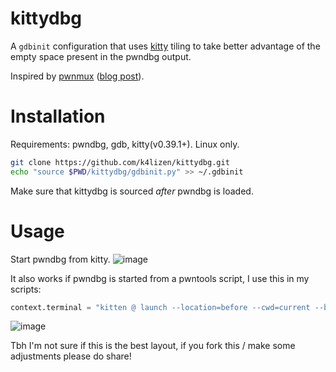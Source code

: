 # kittydbg

A `gdbinit` configuration that uses [kitty](https://github.com/kovidgoyal/kitty) tiling to take better advantage of the empty space present in the pwndbg output.

Inspired by [pwnmux](https://github.com/joaogodinho/pwnmux) ([blog post](https://blog.jcfg.re/posts/pwndbg-tmux/)). 

# Installation
Requirements: pwndbg, gdb, kitty(v0.39.1+). Linux only.
```bash
git clone https://github.com/k4lizen/kittydbg.git
echo "source $PWD/kittydbg/gdbinit.py" >> ~/.gdbinit
```
Make sure that kittydbg is sourced *after* pwndbg is loaded.

# Usage
Start pwndbg from kitty.
![image](https://github.com/user-attachments/assets/04e57a6d-710a-4bce-8d9c-af79cd2a3086)

It also works if pwndbg is started from a pwntools script, I use this in my scripts: 
```python
context.terminal = "kitten @ launch --location=before --cwd=current --bias=65".split()
```
![image](https://github.com/user-attachments/assets/056b99fd-146e-4330-b39f-ea36cd28fdbc)

Tbh I'm not sure if this is the best layout, if you fork this / make some adjustments please do share!
